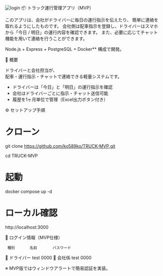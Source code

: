 ![login](./backend/public/images/login.png)
 📦 トラック運行管理アプリ（MVP）

このアプリは、会社がドライバーに毎日の運行指示を伝えたり、
簡単に連絡を取れるようにしたものです。
会社側は配車指示を登録し、ドライバーはスマホから「今日 / 明日」の運行内容を確認できます。
また、必要に応じてチャット機能を用いて連絡を行うことができます。

Node.js + Express + PostgreSQL + Docker** 構成で開発。

📌 概要

ドライバーと会社担当が、  
配車・運行指示・チャットで連絡できる軽量システムです。

- ドライバーは「今日」と「明日」の運行指示を確認  
- 会社はドライバーごとに指示・チャット送信可能  
- 履歴を1ヶ月単位で管理（Excel出力ボタン付き）

⚙️ セットアップ手順

# クローン

git clone https://github.com/ko589ko/TRUCK-MVP.git

cd TRUCK-MVP

# 起動
docker compose up -d

# ローカル確認
http://localhost:3000


🔐 ログイン情報（MVP仕様）

     種別     　名前	      パスワード
👷 ドライバー 	  test	      0000
🏢 会社係	      test      	0000	　　　　

※ MVP版ではウィンドウアラートで簡易認証を実装。
